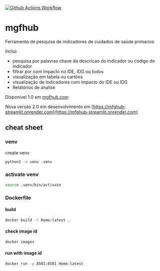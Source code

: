 [![Github Actions Workflow](https://github.com/DiogoCarapito/mgfhub/actions/workflows/main.yaml/badge.svg)](https://github.com/DiogoCarapito/mgfhub/actions/workflows/main.yaml)

# mgfhub
Ferramenta de pesquisa de indicadores de cuidados de saúde primarios 

Inclui:

- pesquisa por palavras chave da descricao do indicador ou código do indicador
- filtrar por com impacto no IDE, IDG ou todos
- visualização em tabela ou cartões 
- visualização de indicadores com impacto do IDE ou IDG
- Relatórios de analise

Disponível 1.0 em [mgfhub.com](mgfhub.com)

Nova versão 2.0 em desenvolvimento em [https://mfghub-streamlit.onrender.com](https://mfghub-streamlit.onrender.com)


## cheat sheet

### venv
create venv
```bash
python3 -m venv .venv
```

### activate venv
```bash
source .venv/bin/activate
```

### Dockerfile

#### build
```bash
docker build -t Home:latest .
````

#### check image id
```bash
docker images
````

#### run with image id
```bash
docker run -p 8501:8501 Home:latest
````

